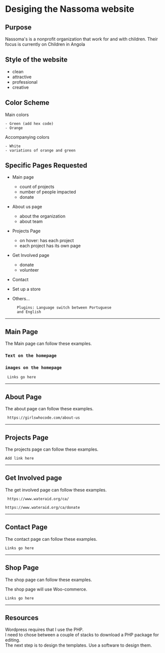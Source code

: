# Desiging the Nassoma website 
## Purpose 
Nassoma's is a nonprofit organization that work for and with children. Their focus is currently on Children in Angola 


## Style of the website 
- clean 
- attractive 
- professional 
- creative 

## Color Scheme 
Main colors

    - Green (add hex code)
    - Orange 

Accompanying colors
    
    - White  
    - variations of orange and green 

## Specific Pages Requested 

- Main page 
    - count of projects 
    - number of people impacted 
    - donate 

- About us page 
    - about the organization 
    - about team 
    
- Projects Page
    - on hover: has each project 
    - each project has its own page 

- Get Involved page 
    - donate
    -  volunteer 

- Contact 

- Set up a store

- Others...  

        Plugins: Language switch between Portuguese 
        and English



<hr>

 

## Main Page  
The Main page can follow these examples.

### `Text on the homepage`

### `images on the homepage`

     Links go here

<hr>

## About Page 
The about page can follow these examples. 

     https://girlswhocode.com/about-us

<hr>

## Projects Page 
The projects page can follow these examples. 
    
    Add link here 

<hr>

## Get Involved page 
The get involved page can follow these examples. 

     https://www.wateraid.org/ca/ 
       
    https://www.wateraid.org/ca/donate

<hr>

## Contact Page
The contact page can follow these examples.  

    Links go here

<hr>

## Shop Page
The shop page can follow these examples. 

The shop page will use Woo-commerce. 


    Links go here

<hr>

## Resources 

Wordpress requires that I use the PHP. <br>
I need to chose between a couple of stacks to download a PHP package for editing. <br>
The next step is to design the templates. Use a software to design them.

